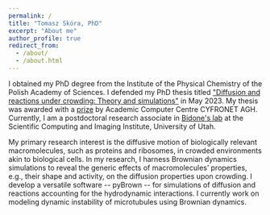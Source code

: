 ```yaml
---
permalink: /
title: "Tomasz Skóra, PhD"
excerpt: "About me"
author_profile: true
redirect_from: 
  - /about/
  - /about.html
---
```


I obtained my PhD degree from the Institute of the Physical Chemistry of the Polish Academy of Sciences.
I defended my PhD thesis titled ["Diffusion and reactions under crowding: Theory and simulations"](https://ichf.edu.pl/files/BIP/202303DoktoratTomaszSylwesterSkora/main.pdf) in May 2023.
My thesis was awarded with a [prize](https://www.cyfronet.pl/aktualnosci_i_wydarzenia/19888,3,komunikat,konkurs_na_prace_doktorska_-_edycja_2023_-_wyniki.html) by Academic Computer Centre CYFRONET AGH.
Currently, I am a postdoctoral research associate in [Bidone's lab](https://bidone.bme.utah.edu/) at the Scientific Computing and Imaging Institute, University of Utah.

My primary research interest is the diffusive motion of biologically relevant macromolecules, such as proteins and ribosomes, in crowded  environments akin to biological cells.
In my research, I harness Brownian dynamics simulations to reveal the generic effects of macromolecules’ properties, e.g., their shape and activity, on the diffusion properties upon crowding.
I develop a versatile software -- pyBrown -- for simulations of diffusion and reactions accounting for the hydrodynamic interactions.
I currently work on modeling dynamic instability of microtubules using Brownian dynamics.
